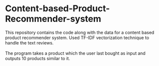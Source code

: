 # Content-based-Product-Recommender-system
This repository contains the code along with the data for a content based product recommender system.  Used TF-IDF vectorization technique to handle the text reviews.<br/><br/>The program takes a product which the user last bought as input and outputs 10 products similar to it.
